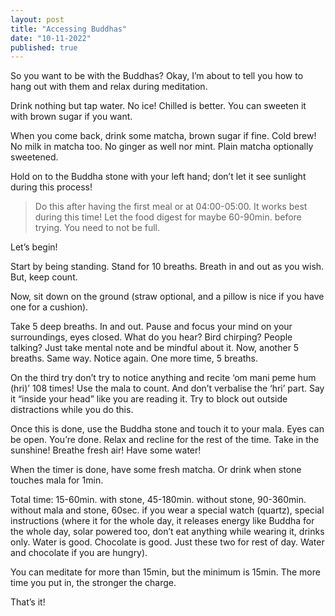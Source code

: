 ```yaml
---
layout: post
title: "Accessing Buddhas"
date: "10-11-2022"
published: true
---
```


So you want to be with the Buddhas? Okay, I’m about to tell you how to hang out with them and relax during meditation.

Drink nothing but tap water. No ice! Chilled is better. You can sweeten it with brown sugar if you want.

When you come back, drink some matcha, brown sugar if fine. Cold brew! No milk in matcha too. No ginger as well nor mint. Plain matcha optionally sweetened.

Hold on to the Buddha stone with your left hand; don’t let it see sunlight during this process!

> Do this after having the first meal or at 04:00-05:00. It works best during this time! Let the food digest for maybe 60-90min. before trying. You need to not be full.

Let’s begin!

Start by being standing. Stand for 10 breaths. Breath in and out as you wish. But, keep count.

Now, sit down on the ground (straw optional, and a pillow is nice if you have one for a cushion).

Take 5 deep breaths. In and out. Pause and focus your mind on your surroundings, eyes closed. What do you hear? Bird chirping? People talking? Just take mental note and be mindful about it. Now, another 5 breaths. Same way. Notice again. One more time, 5 breaths.

On the third try don’t try to notice anything and recite ‘om mani peme hum (hri)’ 108 times! Use the mala to count. And don’t verbalise the ‘hri’ part. Say it “inside your head” like you are reading it. Try to block out outside distractions while you do this.

Once this is done, use the Buddha stone and touch it to your mala. Eyes can be open. You’re done. Relax and recline for the rest of the time. Take in the sunshine! Breathe fresh air! Have some water!

When the timer is done, have some fresh matcha. Or drink when stone touches mala for 1min.

Total time: 15-60min. with stone, 45-180min. without stone, 90-360min. without mala and stone, 60sec. if you wear a special watch (quartz), special instructions (where it for the whole day, it releases energy like Buddha for the whole day, solar powered too, don’t eat anything while wearing it, drinks only. Water is good. Chocolate is good. Just these two for rest of day. Water and chocolate if you are hungry).

You can meditate for more than 15min, but the minimum is 15min. The more time you put in, the stronger the charge.

That’s it!
